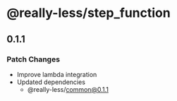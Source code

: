 # @really-less/step_function

## 0.1.1

### Patch Changes

- Improve lambda integration
- Updated dependencies
  - @really-less/common@0.1.1
